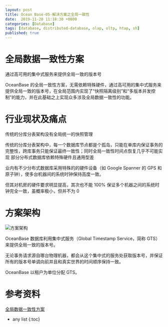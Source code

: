 ```yaml
---
layout: post
title: Ocean Base-05-解决方案之全局一致性
date:  2019-11-20 11:18:30 +0800
categories: [Database]
tags: [database, distributed-database, olap, oltp, htap, sh]
published: true
---
```


# 全局数据一致性方案

通过高可用的集中式服务来提供全局一致的版本号

OceanBase 的全局一致性方案，无需依赖特殊硬件，通过高可用的集中式服务来提供全局一致的版本号，在全局范围内实现了“快照隔离级别”和“多版本并发控制”的能力，并在此基础之上实现众多涉及全局数据一致性的功能。

# 行业现状及痛点

传统的分库分表架构没有全局统一的快照管理

传统的分库分表架构中，每一个数据库节点都是个孤岛，只能在单库内保证事务的完整性，跨库事务只能保证最终一致性；同时全局一致性时间点恢复几乎不可能实现
部分分布式数据库依赖特殊硬件且通用型差

业内有不少分布式数据库采用特殊的的硬件设备（如 Google Spanner 的 GPS 和原子钟），使多台机器间的系统时钟保持高度一致。

但其对机房的硬件要求明显提高，其次也不能 100% 保证多个机器之间的系统时钟完全一致，虽概率极小，但并不为 0

# 方案架构

![方案架构](https://gw.alipayobjects.com/mdn/ob_asset/afts/img/A*r9PkQKld-5IAAAAAAAAAAABjAQAAAQ/original)

OceanBase 数据库利用集中式服务（Global Timestamp Service，简称 GTS）来提供全局一致的版本号。

无论事务请求源自哪台物理机器，都会从这个集中式的服务处获取版本号，并保证所有的版本号单调向前并且和真实世界的时间顺序保持一致。

OceanBase 以租户为单位分配 GTS。

# 参考资料

[全局数据一致性方案](https://oceanbase.alipay.com/solution/GDC)

* any list
{:toc}
